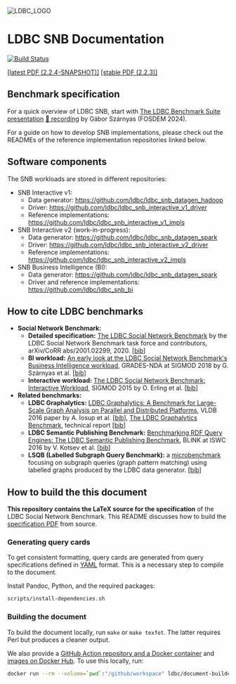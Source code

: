 ![LDBC_LOGO](https://raw.githubusercontent.com/ldbc/ldbc_snb_docs/main/figures/ldbc-logo.png)
# LDBC SNB Documentation

[![Build Status](https://github.com/ldbc/ldbc_snb_docs/actions/workflows/compile-spec.yml/badge.svg)](https://github.com/ldbc/ldbc_snb_docs/actions)

[[latest PDF (2.2.4-SNAPSHOT)]](https://ldbcouncil.org/ldbc_snb_docs/ldbc-snb-specification.pdf)
[[stable PDF (2.2.3)]](https://arxiv.org/pdf/2001.02299.pdf)

## Benchmark specification

For a quick overview of LDBC SNB, start with [The LDBC Benchmark Suite presentation](https://archive.fosdem.org/2023/schedule/event/ldcb_benchmark_suite/attachments/slides/5767/export/events/attachments/ldcb_benchmark_suite/slides/5767/the_ldbc_benchmark_suite_fosdem_hpc_devroom_2023_szarnyas.pdf) [🎥 recording](https://www.youtube.com/watch?v=q26DHnQFw54) by Gábor Szárnyas (FOSDEM 2024).

For a guide on how to develop SNB implementations, please check out the READMEs of the reference implementation repositories linked below.

## Software components

The SNB workloads are stored in different repositories:

* SNB Interactive v1:
  * Data generator: https://github.com/ldbc/ldbc_snb_datagen_hadoop
  * Driver: https://github.com/ldbc/ldbc_snb_interactive_v1_driver
  * Reference implementations: https://github.com/ldbc/ldbc_snb_interactive_v1_impls
* SNB Interactive v2 (work-in-progress):
  * Data generator: https://github.com/ldbc/ldbc_snb_datagen_spark
  * Driver: https://github.com/ldbc/ldbc_snb_interactive_v2_driver
  * Reference implementations: https://github.com/ldbc/ldbc_snb_interactive_v2_impls
* SNB Business Intelligence (BI):
  * Data generator: https://github.com/ldbc/ldbc_snb_datagen_spark
  * Driver and reference implementations: https://github.com/ldbc/ldbc_snb_bi

## How to cite LDBC benchmarks

* **Social Network Benchmark:**
  * **Detailed specification:** [The LDBC Social Network Benchmark](https://arxiv.org/pdf/2001.02299.pdf) by the LDBC Social Network Benchmark task force and contributors, arXiv/CoRR abs/2001.02299, 2020. [[bib](bib/specification.bib)]
  * **BI workload:** [An early look at the LDBC Social Network Benchmark's Business Intelligence workload](https://ldbcouncil.org/sites/default/files/ldbc-bi-grades.pdf), GRADES-NDA at SIGMOD 2018 by G. Szárnyas et al. [[bib](bib/snb-bi.bib)]
  * **Interactive workload:** [The LDBC Social Network Benchmark: Interactive Workload](https://ir.cwi.nl/pub/23380), SIGMOD 2015 by O. Erling et al. [[bib](bib/snb-interactive.bib)]
* **Related benchmarks:**
  * **LDBC Graphalytics:** [LDBC Graphalytics: A Benchmark for Large-Scale Graph Analysis on Parallel and Distributed Platforms](https://www.vldb.org/pvldb/vol9/p1317-iosup.pdf), VLDB 2016 paper by A. Iosup et al. [[bib](bib/graphalytics.bib)], [The LDBC Graphalytics Benchmark](https://arxiv.org/pdf/2011.15028.pdf), technical report [[bib](bib/graphalytics-specification.bib)]
  * **LDBC Semantic Publishing Benchmark:** [Benchmarking RDF Query Engines: The LDBC Semantic Publishing Benchmark](http://ceur-ws.org/Vol-1700/paper-01.pdf), BLINK at ISWC 2016 by V. Kotsev et al. [[bib](bib/spb.bib)]
  * **LSQB (Labelled Subgraph Query Benchmark):** a [microbenchmark](https://github.com/ldbc/lsqb) focusing on subgraph queries (graph pattern matching) using labelled graphs produced by the LDBC data generator. [[bib](bib/lsqb.bib)]

## How to build the this document

**This repository contains the LaTeX source for the specification** of the LDBC Social Network Benchmark. This README discusses how to build the [specification PDF](https://ldbcouncil.org/ldbc_snb_docs/ldbc-snb-specification.pdf) from source.

### Generating query cards

To get consistent formatting, query cards are generated from query specifications defined in [YAML](https://yaml.org/) format. This is a necessary step to compile to the document.

Install Pandoc, Python, and the required packages:

```bash
scripts/install-dependencies.sh
```

### Building the document

To build the document locally, run `make` or `make texfot`. The latter requires Perl but produces a cleaner output.

We also provide a [GitHub Action repository and a Docker container](https://github.com/ldbc/document-builder) and [images on Docker Hub](https://hub.docker.com/r/ldbc/document-builder). To use this locally, run:

```bash
docker run --rm --volume=`pwd`:"/github/workspace" ldbc/document-builder:2021 texfot query_cards workloads && sudo chown -R ${USER}:${USER} .
```
